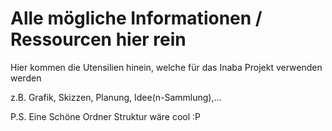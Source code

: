 # Alle mögliche Informationen / Ressourcen hier rein

Hier kommen die Utensilien hinein, welche für das Inaba Projekt verwenden werden

z.B. Grafik, Skizzen, Planung, Idee(n-Sammlung),...

P.S. Eine Schöne Ordner Struktur wäre cool :P
